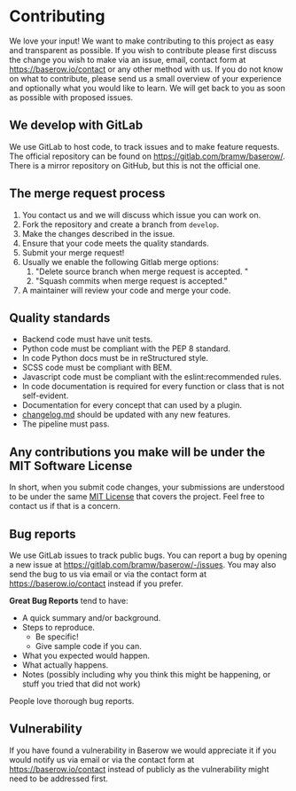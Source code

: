 # Contributing

We love your input! We want to make contributing to this project as easy and
transparent as possible. If you wish to contribute please first discuss the change
you wish to make via an issue, email, contact form at https://baserow.io/contact or
any other method with us. If you do not know on what to contribute, please send us a
small overview of your experience and optionally what you would like to learn. We will
get back to you as soon as possible with proposed issues.

## We develop with GitLab

We use GitLab to host code, to track issues and to make feature requests. The official
repository can be found on https://gitlab.com/bramw/baserow/. There is a mirror 
repository on GitHub, but this is not the official one.

## The merge request process

1. You contact us and we will discuss which issue you can work on.
1. Fork the repository and create a branch from `develop`.
1. Make the changes described in the issue.
1. Ensure that your code meets the quality standards.
1. Submit your merge request!
1. Usually we enable the following Gitlab merge options:
    1. "Delete source branch when merge request is accepted. "
    1. "Squash commits when merge request is accepted."
1. A maintainer will review your code and merge your code.

## Quality standards

* Backend code must have unit tests.
* Python code must be compliant with the PEP 8 standard.
* In code Python docs must be in reStructured style.
* SCSS code must be compliant with BEM.
* Javascript code must be compliant with the eslint:recommended rules.
* In code documentation is required for every function or class that is not self-evident.
* Documentation for every concept that can used by a plugin.
* [changelog.md](changelog.md) should be updated with any new features.
* The pipeline must pass.

## Any contributions you make will be under the MIT Software License

In short, when you submit code changes, your submissions are understood to be under
the same [MIT License](http://choosealicense.com/licenses/mit/) that covers the
project. Feel free to contact us if that is a concern.

## Bug reports

We use GitLab issues to track public bugs. You can report a bug by opening a new issue
at https://gitlab.com/bramw/baserow/-/issues. You may also send the bug to us via email
or via the contact form at https://baserow.io/contact instead if you prefer.

**Great Bug Reports** tend to have:

* A quick summary and/or background.
* Steps to reproduce.
  * Be specific!
  * Give sample code if you can.
* What you expected would happen.
* What actually happens.
* Notes (possibly including why you think this might be happening, or stuff you tried
  that did not work)
  
People love thorough bug reports.

## Vulnerability

If you have found a vulnerability in Baserow we would appreciate it if you would notify
us via email or via the contact form at https://baserow.io/contact instead of publicly
as the vulnerability might need to be addressed first.
